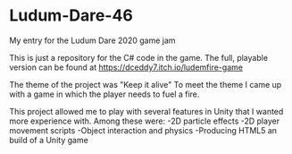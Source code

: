 # Ludum-Dare-46
My entry for the Ludum Dare 2020 game jam

This is just a repository for the C# code in the game.
The full, playable version can be found at https://dceddy7.itch.io/ludemfire-game

The theme of the project was "Keep it alive"
To meet the theme I came up with a game in which the player needs to fuel a fire.

This project allowed me to play with several features in Unity that I wanted more experience with.
Among these were:
-2D particle effects
-2D player movement scripts
-Object interaction and physics
-Producing HTML5 an build of a Unity game
